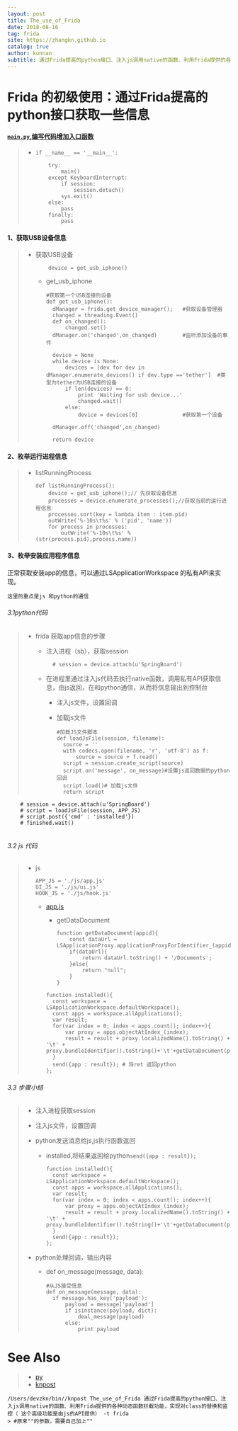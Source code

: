 ```yaml
---
layout: post
title: The_use_of_Frida
date: 2018-08-16
tag: frida
site: https://zhangkn.github.io
catalog: true
author: kunnan
subtitle: 通过Frida提高的python接口、注入js调用native的函数、利用Frida提供的各种动态函数拦截功能，实现对class的替换和监控（ 这个高级功能是由js的API提供）
---
```




# Frida 的初级使用：通过Frida提高的python接口获取一些信息 

#### [`main.py`,编写代码增加入口函数](https://github.com/AloneMonkey/iOSREBook/blob/master/chapter-7/7.3%20Frida%E5%AE%9E%E6%88%98%E5%BA%94%E7%94%A8/Frida/main.py)



> * `if __name__ == '__main__':`
>
>   ```
>   	try:
>   		main()
>   	except KeyboardInterrupt:
>   		if session:
>   			session.detach()
>   		sys.exit()
>   	else:
>   		pass
>   	finally:
>   		pass
>   
>   ```
>
>   



#### 1、获取USB设备信息

> * 获取USB设备
>
>   ```
>   	device = get_usb_iphone()
>   
>   ```
>
>   * get_usb_iphone
>
>     ```
>     #获取第一个USB连接的设备
>     def get_usb_iphone():
>     	dManager = frida.get_device_manager();   #获取设备管理器
>     	changed = threading.Event()
>     	def on_changed():
>     		changed.set()
>     	dManager.on('changed',on_changed)        #监听添加设备的事件
>     
>     	device = None
>     	while device is None:
>     		devices = [dev for dev in dManager.enumerate_devices() if dev.type =='tether']  #类型为tether为USB连接的设备
>     		if len(devices) == 0:
>     			print 'Waiting for usb device...'
>     			changed.wait()
>     		else:
>     			device = devices[0]				 #获取第一个设备
>     
>     	dManager.off('changed',on_changed)    
>     
>     	return device
>     
>     ```
>
>     

#### 2、枚举运行进程信息

> * listRunningProcess
>
>   ```
>   def listRunningProcess():
>   	device = get_usb_iphone();// 先获取设备信息
>   	processes = device.enumerate_processes();//获取当前的运行进程信息
>   	processes.sort(key = lambda item : item.pid)
>   	outWrite('%-10s\t%s' % ('pid', 'name'))
>   	for process in processes:
>   		outWrite('%-10s\t%s' % (str(process.pid),process.name))
>   
>   ```
>
>   

#### 3、枚举安装应用程序信息



正常获取安装app的信息，可以通过LSApplicationWorkspace 的私有API来实现。

`这里的重点是js 和python的通信`

###### 3.1python代码

> * frida 获取app信息的步骤
>
>   * 注入进程（sb），获取session
>
>     ```
>     	# session = device.attach(u'SpringBoard')
>     
>     ```
>
>     
>
>   * 在进程里通过注入js代码去执行native函数，调用私有API获取信息，由js返回，在和python通信，从而将信息输出到控制台
>
>     *  注入js文件，设置回调
>
>       * 加载js文件
>
>         ```
>         #加载JS文件脚本
>         def loadJsFile(session, filename):
>         	source = ''
>         	with codecs.open(filename, 'r', 'utf-8') as f:
>         		source = source + f.read()
>         	script = session.create_script(source)
>         	script.on('message', on_message)#设置js返回数据的python回调
>         	script.load()# 加载js文件
>         	return script
>         
>         ```
>
>         

```
	# session = device.attach(u'SpringBoard')
	# script = loadJsFile(session, APP_JS)
	# script.post({'cmd' : 'installed'})
	# finished.wait()


```

###### 3.2 js 代码

> * js
>
>   ```
>   APP_JS = './js/app.js'
>   UI_JS = './js/ui.js'
>   HOOK_JS = './js/hook.js'
>   
>   ```
>
>   * [app.js](https://github.com/AloneMonkey/iOSREBook/blob/master/chapter-7/7.3%20Frida%E5%AE%9E%E6%88%98%E5%BA%94%E7%94%A8/Frida/js/app.js)
>
>     * getDataDocument
>
>       ```
>       function getDataDocument(appid){
>       	const dataUrl = LSApplicationProxy.applicationProxyForIdentifier_(appid).dataContainerURL();
>       	if(dataUrl){
>       		return dataUrl.toString() + '/Documents';
>       	}else{
>       		return "null";
>       	}
>       }
>       
>       ```
>
>       
>
>     ```
>     function installed(){
>     	const workspace = LSApplicationWorkspace.defaultWorkspace();
>     	const apps = workspace.allApplications();
>     	var result;
>     	for(var index = 0; index < apps.count(); index++){
>     		var proxy = apps.objectAtIndex_(index);
>     		result = result + proxy.localizedName().toString() + '\t' + proxy.bundleIdentifier().toString()+'\t'+getDataDocument(proxy.bundleIdentifier().toString())+'\n';
>     	}
>     	send({app : result}); # 将ret 返回python
>     };
>     ```
>
>     



###### 3.3 步骤小结

> * 注入进程获取session
>
> * 注入js文件，设置回调
>
> * python发送消息给js,js执行函数返回
>
>   * installed,将结果返回给python`send({app : result}); `
>
>     ```
>     function installed(){
>     	const workspace = LSApplicationWorkspace.defaultWorkspace();
>     	const apps = workspace.allApplications();
>     	var result;
>     	for(var index = 0; index < apps.count(); index++){
>     		var proxy = apps.objectAtIndex_(index);
>     		result = result + proxy.localizedName().toString() + '\t' + proxy.bundleIdentifier().toString()+'\t'+getDataDocument(proxy.bundleIdentifier().toString())+'\n';
>     	}
>     	send({app : result}); 
>     };
>     
>     ```
>
>     
>
> * python处理回调，输出内容
>
>   * def on_message(message, data):
>
>     ```
>     #从JS接受信息
>     def on_message(message, data):
>     	if message.has_key('payload'):
>     		payload = message['payload']
>     		if isinstance(payload, dict):
>     			deal_message(payload)
>     		else:
>     			print payload
>     
>     ```
>
>     

# See Also 

>* [py](https://kunnan.github.io/tags/#py)
>* [knpost](https://github.com/zhangkn/KNBin/blob/master/knpost) 
>
```
/Users/devzkn/bin//knpost The_use_of_Frida 通过Frida提高的python接口、注入js调用native的函数、利用Frida提供的各种动态函数拦截功能，实现对class的替换和监控（ 这个高级功能是由js的API提供） -t frida
> #原来""的参数，需要自己加上""
```

